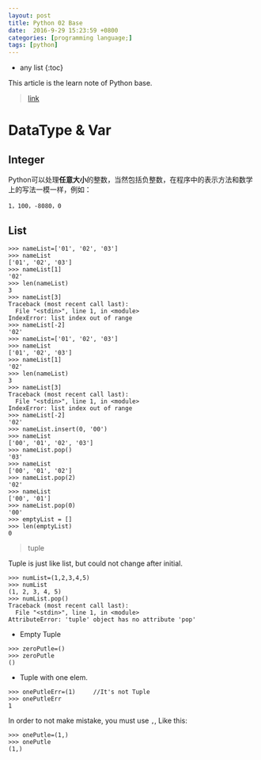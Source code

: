 ```yaml
---
layout: post
title: Python 02 Base
date:  2016-9-29 15:23:59 +0800
categories: [programming language;]
tags: [python]
---
```


* any list
{:toc}

This article is the learn note of Python base.

> [link](http://www.liaoxuefeng.com/wiki/0014316089557264a6b348958f449949df42a6d3a2e542c000/001431658624177ea4f8fcb06bc4d0e8aab2fd7aa65dd95000)

# DataType & Var

## Integer

Python可以处理**任意大小**的整数，当然包括负整数，在程序中的表示方法和数学上的写法一模一样，例如：

```
1，100，-8080，0
```

## List

```
>>> nameList=['01', '02', '03']
>>> nameList
['01', '02', '03']
>>> nameList[1]
'02'
>>> len(nameList)
3
>>> nameList[3]
Traceback (most recent call last):
  File "<stdin>", line 1, in <module>
IndexError: list index out of range
>>> nameList[-2]
'02'
>>> nameList=['01', '02', '03']
>>> nameList
['01', '02', '03']
>>> nameList[1]
'02'
>>> len(nameList)
3
>>> nameList[3]
Traceback (most recent call last):
  File "<stdin>", line 1, in <module>
IndexError: list index out of range
>>> nameList[-2]
'02'
>>> nameList.insert(0, '00')
>>> nameList
['00', '01', '02', '03']
>>> nameList.pop()
'03'
>>> nameList
['00', '01', '02']
>>> nameList.pop(2)
'02'
>>> nameList
['00', '01']
>>> nameList.pop(0)
'00'
>>> emptyList = []
>>> len(emptyList)
0
```

> tuple

Tuple is just like list, but could not change after initial.

```
>>> numList=(1,2,3,4,5)
>>> numList
(1, 2, 3, 4, 5)
>>> numList.pop()
Traceback (most recent call last):
  File "<stdin>", line 1, in <module>
AttributeError: 'tuple' object has no attribute 'pop'
```

- Empty Tuple

```
>>> zeroPutle=()
>>> zeroPutle
()
```

- Tuple with one elem.

```
>>> onePutleErr=(1)     //It's not Tuple
>>> onePutleErr
1
```

In order to not make mistake, you must use ```,```, Like this:

```
>>> onePutle=(1,)
>>> onePutle
(1,)
```








